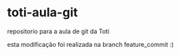 # toti-aula-git
repositorio para a aula de git da Toti


esta modificação foi realizada na branch feature_commit :) 